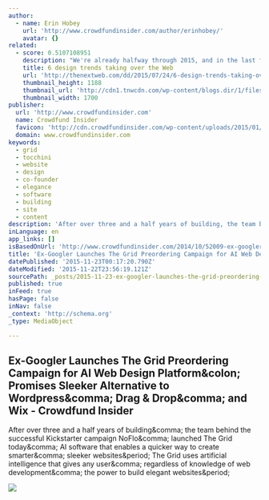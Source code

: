 ```yaml
---
author:
  - name: Erin Hobey
    url: 'http://www.crowdfundinsider.com/author/erinhobey/'
    avatar: {}
related:
  - score: 0.5107108951
    description: "We're already halfway through 2015, and in the last few months we've seen many trends come and go. What has not gone, however, is the deliberate movement to get back to the basics without unnecessary features. The days of cluttered pages overflowing with information have passed, and they're being replaced by an increased focus on simplicity and user interface."
    title: 6 design trends taking over the Web
    url: 'http://thenextweb.com/dd/2015/07/24/6-design-trends-taking-over-the-web/'
    thumbnail_height: 1188
    thumbnail_url: 'http://cdn1.tnwcdn.com/wp-content/blogs.dir/1/files/2015/07/shutterstock_272654909.jpg'
    thumbnail_width: 1700
publisher:
  url: 'http://www.crowdfundinsider.com'
  name: Crowdfund Insider
  favicon: 'http://cdn.crowdfundinsider.com/wp-content/uploads/2015/01/Crowdfund-Insider-Logo-54b72a2fv1_site_icon-32x32.png'
  domain: www.crowdfundinsider.com
keywords:
  - grid
  - tocchini
  - website
  - design
  - co-founder
  - elegance
  - software
  - building
  - site
  - content
description: 'After over three and a half years of building, the team behind the successful Kickstarter campaign NoFlo, launched The Grid today, AI software that enables a quicker way to create smarter, sleeker websites. The Grid uses artificial intelligence that gives any user, regardless of knowledge of web development, the power to build elegant websites.'
inLanguage: en
app_links: []
isBasedOnUrl: 'http://www.crowdfundinsider.com/2014/10/52009-ex-googler-launches-pretail-campaign-a1-grid-web-design-platform-sleeker-alternative-wordpress-dragondrop-wix-ensures-output-elegance/'
title: 'Ex-Googler Launches The Grid Preordering Campaign for AI Web Design Platform: Promises Sleeker Alternative to Wordpress, Drag & Drop, and Wix - Crowdfund Insider'
datePublished: '2015-11-23T00:17:20.790Z'
dateModified: '2015-11-22T23:56:19.121Z'
sourcePath: _posts/2015-11-23-ex-googler-launches-the-grid-preordering-campaign-for-ai-web.md
published: true
inFeed: true
hasPage: false
inNav: false
_context: 'http://schema.org'
_type: MediaObject

---
```

<article style=""><h1>Ex-Googler Launches The Grid Preordering Campaign for AI Web Design Platform&amp;colon; Promises Sleeker Alternative to Wordpress&amp;comma; Drag &amp; Drop&amp;comma; and Wix - Crowdfund Insider</h1><p>After over three and a half years of building&amp;comma; the team behind the successful Kickstarter campaign NoFlo&amp;comma; launched The Grid today&amp;comma; AI software that enables a quicker way to create smarter&amp;comma; sleeker websites&amp;period; The Grid uses artificial intelligence that gives any user&amp;comma; regardless of knowledge of web development&amp;comma; the power to build elegant websites&amp;period;</p><img src="http://cdn.crowdfundinsider.com/wp-content/uploads/2014/10/the-grid-team-2-600x400.jpg" /></article>